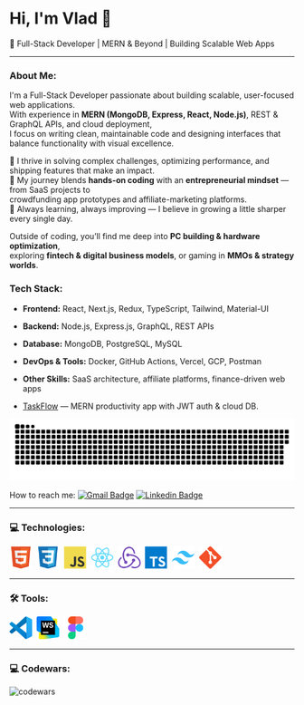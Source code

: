 # Hi, I'm Vlad 👋  
🚀 Full-Stack Developer | MERN & Beyond | Building Scalable Web Apps  


---

### About Me:
I'm a Full-Stack Developer passionate about building scalable, user-focused web applications.  
With experience in **MERN (MongoDB, Express, React, Node.js)**, REST & GraphQL APIs, and cloud deployment,  
I focus on writing clean, maintainable code and designing interfaces that balance functionality with visual excellence.  

🔹 I thrive in solving complex challenges, optimizing performance, and shipping features that make an impact.  
🔹 My journey blends **hands-on coding** with an **entrepreneurial mindset** — from SaaS projects to  
   crowdfunding app prototypes and affiliate-marketing platforms.  
🔹 Always learning, always improving — I believe in growing a little sharper every single day.  

Outside of coding, you’ll find me deep into **PC building & hardware optimization**,  
exploring **fintech & digital business models**, or gaming in **MMOs & strategy worlds**.  


### Tech Stack:
- **Frontend:** React, Next.js, Redux, TypeScript, Tailwind, Material-UI  
- **Backend:** Node.js, Express.js, GraphQL, REST APIs  
- **Database:** MongoDB, PostgreSQL, MySQL  
- **DevOps & Tools:** Docker, GitHub Actions, Vercel, GCP, Postman  
- **Other Skills:** SaaS architecture, affiliate platforms, finance-driven web apps  

- [TaskFlow](#) — MERN productivity app with JWT auth & cloud DB.  

<p align="center">
 <img width="600" src="assets/github-snake.svg" alt="snake"/>
</p>

How to reach me: [![Gmail Badge](https://img.shields.io/badge/-Gmail-red?style=flat&logo=Gmail&logoColor=white)](mailto:tkachacc.work@gmail.com) [![Linkedin Badge](https://img.shields.io/badge/-Linkedin-blue?style=flat&logo=Linkedin&logoColor=white)](https://www.linkedin.com/in/vlad-tkach-a1b821151/)

---

### 💻 Technologies:

<div>
  <img src="https://github.com/devicons/devicon/blob/master/icons/html5/html5-original.svg" title="HTML5" alt="HTML5" width="40" height="40"/>&nbsp
  <img src="https://github.com/devicons/devicon/blob/master/icons/css3/css3-original.svg" title="CSS" alt="CSS" width="40" height="40"/>&nbsp
  <img src="https://github.com/devicons/devicon/blob/master/icons/javascript/javascript-original.svg" title="JavaScript" alt="JavaScript" width="40" height="40"/>&nbsp
  <img src="https://github.com/devicons/devicon/blob/master/icons/react/react-original.svg" title="React" alt="React" width="40" height="40"/>&nbsp
  <img src="https://github.com/devicons/devicon/blob/master/icons/redux/redux-original.svg" title="Redux" alt="Redux" width="40" height="40"/>&nbsp;
  <img src="https://github.com/devicons/devicon/blob/master/icons/typescript/typescript-original.svg" title="TypeScript" alt="TypeScript" width="40" height="40"/>&nbsp
  <img src="https://github.com/devicons/devicon/blob/master/icons/tailwindcss/tailwindcss-original.svg" title="Tailwind" alt="Tailwind" width="40" height="40"/>&nbsp
  <img src="https://github.com/devicons/devicon/blob/master/icons/git/git-original.svg" title="Git" alt="Git" width="40" height="40"/>&nbsp

</div>

---

### 🛠 Tools:

<div>
  <img src="https://github.com/devicons/devicon/blob/master/icons/vscode/vscode-original.svg" title="VScode" alt="VScode" width="40" height="40"/>&nbsp;
  <img src="https://github.com/devicons/devicon/blob/master/icons/webstorm/webstorm-original.svg" title="WebStorm" alt="WebStorm" width="40" height="40"/>&nbsp;
  <img src="https://github.com/devicons/devicon/blob/master/icons/figma/figma-original.svg" title="Figma" alt="Figma" width="40" height="40"/>&nbsp;
</div>

---

### 💻 Codewars:

![codewars](https://www.codewars.com/users/CheezePeeze/badges/large)
